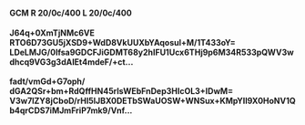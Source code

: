 #### GCM R 20/0c/400 L 20/0c/400
**J64q+0XmTjNMc6VE**<br/>**RTO6D73GU5jXSD9+WdD8VkUUXbYAqosul+M/1T433oY=**<br/>**LDeLMJG/0lfsa9GDCFJiGDMT68y2hIFU1Ucx6THj9p6M34R533pQWV3wdhcq9VG3g3dAIEt4mdeF/+ct...**<br/><br/>
**fadt/vmGd+G7oph/**<br/>**dGA2QSr+bm+RdQffHN45rlsWEbFnDep3HIcOL3+IDwM=**<br/>**V3w7lZY8jCboD/rHl5lJBX0DETbSWaUOSW+WNSux+KMpYIl9X0HoNV1Qb4qrCDS7iMJmFriP7mk9/Vnf...**